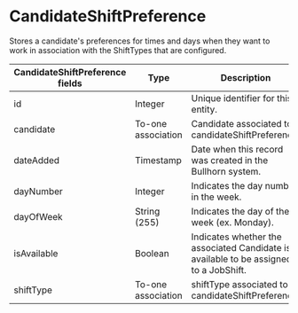 # CandidateShiftPreference

Stores a candidate's preferences for times and days when they want to work in association with the ShiftTypes that are configured.

<table>
    <colgroup>
        <col width="20%" />
        <col width="20%" />
        <col width="20%" />
        <col width="20%" />
        <col width="20%" />
    </colgroup>
    <thead>
        <tr class="header">
            <th>CandidateShiftPreference fields</th>
            <th>Type</th>
            <th>Description</th>
            <th>Not null</th>
            <th>Read-only</th>
        </tr>
    </thead>
    <tbody>
        <tr class="even">
            <td>id</td>
            <td>Integer</td>
            <td>Unique identifier for this entity.</td>
            <td>X</td>
            <td>X</td>
        </tr>
        <tr class="odd">
            <td>candidate</td>
            <td>To-one association</td>
            <td>Candidate associated to candidateShiftPreference.</td>
            <td>X</td>
            <td></td>
        </tr>
        <tr class="even">
            <td>dateAdded</td>
            <td>Timestamp</td>
            <td>Date when this record was created in the Bullhorn system.</td>
            <td>X</td>
            <td></td>
        </tr>
        <tr class="odd">
            <td>dayNumber</td>
            <td>Integer</td>
            <td>Indicates the day number in the week.</td>
            <td>X</td>
            <td></td>
        </tr>
        <tr class="even">
            <td>dayOfWeek</td>
            <td>String (255)</td>
            <td>Indicates the day of the week (ex. Monday).</td>
            <td>X</td>
            <td></td>
        </tr>
        <tr class="odd">
            <td>isAvailable</td>
            <td>Boolean</td>
            <td>Indicates whether the associated Candidate is available to be assigned to a JobShift.</td>
            <td>X</td>
            <td></td>
        </tr>
        <tr class="even">
            <td>shiftType</td>
            <td>To-one association</td>
            <td>shiftType associated to candidateShiftPreference. </td>
            <td>X</td>
            <td></td>
        </tr>
    </tbody>
</table>
